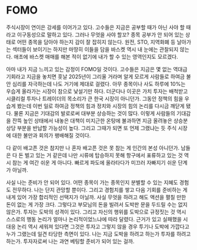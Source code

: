 # FOMO
주식시장이 연이은 강세를 이어가고 있다. 고수들은 지금은 공부할 때가 아닌 사야 할 때라고 이구동성으로 말하고 있다. 그러나 무엇을 사야 할꼬? 종목 공부가 안 되어 있는 상태로 어떤 종목을 담아야 하는지 감이 잘 잡히지 않는다. 원전, STO, 지역화폐 등 날아가는 섹터들이 보이기는 하지만 마땅히 이들을 담을 바스켓 역시 내 눈에는 관찰되지 않는다. 애초에 바스켓 매매를 해본 적이 없기에 내가 할 수 있는 영역인지도 모르겠다.

아마 내가 지금 느끼고 있는 감정이 FOMO일 것이다. 고수들은 지금은 몇 없는 역대급 기회라고 지금을 놓치면 훗날 2025년이 그리울 거라며 알게 모르게 사람들로 하여금 불안 심리를 자극하는데 나도 거기에 제대로 걸렸다. 아무 종목이나 사도 하루에 10%는 우습게 올라가는 시장이 참으로 낯설기만 하다. 더군다나 이곳은 가치 투자는 배척받고 시클리컬 투자나 트레이더의 목소리가 큰 한국 시장이 아니던가. 그동안 정책의 힘을 우습게 봤는데 이번 일로 하여금 정책의 힘과 정치와 시장의 힘의 논리를 다시금 깨닫게 됐다. 물론 지금은 기대감의 발로로써 대부분 상승하는 것이 많다. 이렇게 사람들의 기대감을 잔뜩 높인 상태에서 내놓은 대책이 미지근한 온탕에 불과하면 지금 올려놓은 상승분 상당 부분을 반납할 가능성이 높다. 그리고 그때가 되면 또 언제 그랬냐는 듯 주식 시장에 대한 불만과 회의가 팽배해질 것이다.

다 같이 배고픈 것은 참지만 나 혼자 배고픈 것은 못 참는 게 인간의 본성 아니던가. 남들은 다 돈 벌고 있는 거 같은데 나만 시류에 탑승하지 못해 항구에서 표류하고 있는 것 역시 참는 게 여간 쉬운 게 아니다. 빠르게 파도에 올라타다가 미끄러 자빠지기 쉬운 단계가 아닐까.

사실 나는 준비가 안 되어 있다. 어떤 종목이 가는 종목인지 분별할 수 있는 지혜도 경험도 전무하다. 나는 단지 관망할 뿐이다. 그리고 경험치를 쌓고 다음 기회를 준비하는 게 내게 있어 가장 합리적인 선택지가 아닐까. 사실 무엇을 하려고 해도 액션을 펼칠 만한 돈이 없는 게 가장 크다. 그렇다고 부모님의 돈을 빌려서 도박판 문을 두드릴 수는 없지 않은가. 투자는 도박의 성격이 있다. 그리고 자신의 행위를 도박으로 규정짓는 것 역시 스스로의 행동 논리가 얼마나 논리적이었느냐에 따라 달렸다. 근거가 있고 실패했을 시 대응 논리 역시 세워져 있다면 그것은 투자고 그렇지 않을 경우 투기나 도박에 가깝다고 누가 그랬는데 일견 타당한 측면이 있다. 나는 지금 도박을 하려고 하는가 투자를 하려고 하는가. 투자자로써 나는 과연 베팅할 준비가 되어 있는 걸까.